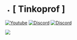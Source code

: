 + # [ Tinkoprof ]

[![Youtube](https://img.shields.io/badge/YouTube-FF0000?style=for-the-badge&logo=youtube&logoColor=white)](https://www.youtube.com/@asteraclientdevelopment)
[![Discord](https://img.shields.io/badge/Discord-7289DA?style=for-the-badge&logo=discord&logoColor=white
)](https://discord.gg/yJ4xSdExu9)
[![Discord](https://img.shields.io/discord/798640297453027348?label=AsteraClient%27%20Development%20Beta&style=for-the-badge)](https://discord.gg/yJ4xSdExu9)

![](https://komarev.com/ghpvc/?username=Tinkoprof&color=red)
